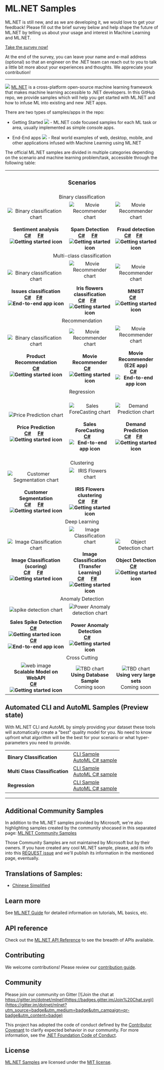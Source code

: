 # ML.NET Samples
ML.NET is still new, and as we are developing it, we would love to get your feedback! Please fill out the brief survey below and help shape the future of ML.NET by telling us about your usage and interest in Machine Learning and ML.NET.

<a href="https://www.research.net/r/mlnet-survey">Take the survey now!</a>

At the end of the survey, you can leave your name and e-mail address (optional) so that an engineer on the .NET team can reach out to you to talk a little bit more about your experiences and thoughts. We appreciate your contribution!

-------------------------------------------------------
[![](https://dotnet.visualstudio.com/_apis/public/build/definitions/9ee6d478-d288-47f7-aacc-f6e6d082ae6d/22/badge)](https://dotnet.visualstudio.com/public/_build/index?definitionId=22 )
[ML.NET](https://www.microsoft.com/net/learn/apps/machine-learning-and-ai/ml-dotnet) is a cross-platform open-source machine learning framework that makes machine learning accessible to .NET developers. In this GitHub repo, we provide samples which will help you get started with ML.NET and how to infuse ML into existing and new .NET apps. 

There are two types of samples/apps in the repo:

* Getting Started  ![](https://github.com/dotnet/machinelearning-samples/blob/master/images/app-type-getting-started.png) - ML.NET code focused samples for each ML task or area, usually implemented as simple console apps.

* End-End apps  ![](https://github.com/dotnet/machinelearning-samples/blob/master/images/app-type-e2e.png) - Real world examples of web, desktop, mobile, and other applications infused with Machine Learning using ML.NET

The official ML.NET samples are divided in multiple categories depending on the scenario and machine learning problem/task, accessible through the following table:

<table align="middle">
  <tr>
    <td align="middle" colspan="3"><H3>Scenarios</H3></td>
  </tr>
  <tr>
    <td align="middle" colspan="3">Binary classification</td>
  </tr>
  <tr>
    <td align="middle"><img src="images/sentiment-analysis.png" alt="Binary classification chart"><br><br><b>Sentiment analysis <br><a href="samples/csharp/getting-started/BinaryClassification_SentimentAnalysis">C#</a> &nbsp; &nbsp; <a href="samples/fsharp/getting-started/BinaryClassification_SentimentAnalysis">F#</a>&nbsp;&nbsp;&nbsp;<img src="images/app-type-getting-started.png" alt="Getting started icon"></b></td>
    <td align="middle"><img src="images/spam-detection.png" alt="Movie Recommender chart"><br><br><b>Spam Detection<br><a href="samples/csharp/getting-started/BinaryClassification_SpamDetection">C#</a> &nbsp; &nbsp; <a href="samples/fsharp/getting-started/BinaryClassification_SpamDetection">F#</a>&nbsp;&nbsp;&nbsp;<img src="images/app-type-getting-started.png" alt="Getting started icon"></b></td>
    <td align="middle"><img src="images/fraud-detection.png" alt="Movie Recommender chart"><br><br><b>Fraud detection<br><a href="samples/csharp/getting-started/BinaryClassification_CreditCardFraudDetection">C#</a> &nbsp;&nbsp;&nbsp;<a href="samples/fsharp/getting-started/BinaryClassification_CreditCardFraudDetection">F#</a> &nbsp;&nbsp;&nbsp;<img src="images/app-type-getting-started.png" alt="Getting started icon"></b></td>
  </tr> 
  <tr>
    <td align="middle" colspan="3">Multi-class classification</td>
  </tr>
  <tr>
    <td align="middle"><img src="images/issue-labeler.png" alt="Binary classification chart"><br><br><b>Issues classification  <br> <a href="samples/csharp/end-to-end-apps/MulticlassClassification-GitHubLabeler">C#</a> &nbsp;&nbsp;&nbsp;<a href="samples/fsharp/end-to-end-apps/MulticlassClassification-GitHubLabeler">F#</a> &nbsp;&nbsp;&nbsp;<img src="images/app-type-e2e.png" alt="End-to-end app icon"></b></td>
    <td align="middle"><img src="images/flower-classification.png" alt="Movie Recommender chart"><br><br><b>Iris flowers classification <br><a href="samples/csharp/getting-started/MulticlassClassification_Iris">C#</a> &nbsp; &nbsp;<a href="samples/fsharp/getting-started/MulticlassClassification_Iris">F#</a> &nbsp;&nbsp;&nbsp;<img src="images/app-type-getting-started.png" alt="Getting started icon"></b></td>
    <td align="middle"><img src="images/handwriting-classification.png" alt="Movie Recommender chart"><br><br><b>MNIST<br><a href="samples/csharp/getting-started/MulticlassClassification_mnist">C#</a> &nbsp; &nbsp;&nbsp;<img src="images/app-type-getting-started.png" alt="Getting started icon"></b></td>
  </tr>
  <tr>
    <td align="middle" colspan="3">Recommendation</td>
  </tr>
  <tr>
    <td align="middle"><img src="images/product-recommendation.png" alt="Binary classification chart"><br><br><b>Product Recommendation<br><a href="samples/csharp/getting-started/MatrixFactorization_ProductRecommendation">C#</a><img src="images/app-type-getting-started.png" alt="Getting started icon"></h4></td>
    <td align="middle"><img src="images/movie-recommendation.png" alt="Movie Recommender chart" ><br><br><b>Movie Recommender<b><br><a href="samples/csharp/getting-started/MatrixFactorization_MovieRecommendation">C#</a> &nbsp;&nbsp;&nbsp;<img src="images/app-type-getting-started.png" alt="Getting started icon"></b></td>
    <td align="middle"><img src="images/movie-recommendation.png" alt="Movie Recommender chart"><br><br><b>Movie Recommender (E2E app)<br><a href="samples/csharp/end-to-end-apps/Recommendation-MovieRecommender">C#</a> &nbsp;&nbsp;&nbsp;<img src="images/app-type-e2e.png" alt="End-to-end app icon"></b></td>
  </tr>
  <tr>
    <td align="middle" colspan="3">Regression</td>
  </tr>
  <tr>
    <td align="middle"><img src="images/price-prediction.png" alt="Price Prediction chart"><br><br><b>Price Prediction<br><a href="samples/csharp/getting-started/Regression_TaxiFarePrediction">C#</a> &nbsp; &nbsp; <a href="samples/fsharp/getting-started/Regression_TaxiFarePrediction">F#</a>&nbsp;&nbsp;&nbsp;<img src="images/app-type-getting-started.png" alt="Getting started icon"></b></td>
    <td align="middle"><br><img src="images/sales-forcasting.png" alt="Sales ForeCasting chart"><br><br><b>Sales ForeCasting<br><a href="samples/csharp/end-to-end-apps/Regression-SalesForecast">C#</a>  &nbsp;&nbsp;&nbsp;<img src="images/app-type-e2e.png" alt="End-to-end app icon"><br><br></b></td>
    <td align="middle"><img src="images/demand-prediction.png" alt="Demand Prediction chart"><br><br><b>Demand Prediction<br><a href="samples/csharp/getting-started/Regression_BikeSharingDemand">C#</a> &nbsp;&nbsp;&nbsp;<a href="samples/fsharp/getting-started/Regression_BikeSharingDemand">F#</a> &nbsp;&nbsp;&nbsp;<img src="images/app-type-getting-started.png" alt="Getting started icon"></b></td>
  </tr>
  <tr>
    <td align="middle" colspan="3">Clustering</td>
  </tr>
  <tr>
    <td align="middle"><img src="images/customer-segmentation.png" alt="Customer Segmentation chart"><br><br><b>Customer Segmentation<br><a href="samples/csharp/getting-started/Clustering_CustomerSegmentation">C#</a> &nbsp; &nbsp; <a href="samples/fsharp/getting-started/Clustering_CustomerSegmentation">F#</a>&nbsp;&nbsp;&nbsp;<img src="images/app-type-getting-started.png" alt="Getting started icon"></b></td>
    <td align="middle"><img src="images/clustering.png" alt="IRIS Flowers chart"><br><br><b>IRIS Flowers clustering<br><a href="samples/csharp/getting-started/Clustering_Iris">C#</a> &nbsp; &nbsp; <a href="samples/fsharp/getting-started/Clustering_Iris">F#</a>&nbsp;&nbsp;&nbsp;<img src="images/app-type-getting-started.png" alt="Getting started icon"></b></td>
  </tr>
  <tr>
    <td align="middle" colspan="3">Deep Learning</td>
  </tr>
  <tr>
    <td align="middle"><img src="images/image-classification.png" alt="Image Classification chart"><br><br><b>Image Classification<br>    (scoring)<br><a href="samples/csharp/getting-started/DeepLearning_ImageClassification_TensorFlow">C#</a> &nbsp; &nbsp; <a href="samples/fsharp/getting-started/DeepLearning_ImageClassification_TensorFlow">F#</a> &nbsp;&nbsp;&nbsp;<img src="images/app-type-getting-started.png" alt="Getting started icon"><b></td>
    <td align="middle"><img src="images/image-classification.png" alt="Image Classification chart"><br><br><b>Image Classification<br>    (Transfer Learning)<br><a href="samples/csharp/getting-started/DeepLearning_TensorFlowEstimator">C#</a> &nbsp; &nbsp; <a href="samples/fsharp/getting-started/DeepLearning_TensorFlowEstimator">F#</a> &nbsp;&nbsp;&nbsp;<img src="images/app-type-getting-started.png" alt="Getting started icon"><b></td>
    <td align="middle"><img src="images/object-detection.png" alt="Object Detection chart"><br><br><b>Object Detection<br><a href="samples/csharp/getting-started\DeepLearning_ObjectDetection_Onnx">C#</a> &nbsp; &nbsp;<img src="images/app-type-getting-started.png" alt="Getting started icon"><b></td>
  </tr> 
  <tr>
    <td align="middle" colspan="3">Anomaly Detection</td>
  </tr>
  <tr>
    <td align="middle"><img src="images/spike-detection.png" alt="spike detection chart"><br><br><b>Sales Spike Detection<br><a href="samples/csharp/getting-started/SpikeDetection_ShampooSales">C#</a> &nbsp; &nbsp; <img src="images/app-type-getting-started.png" alt="Getting started icon"> &nbsp;
      <a href="samples/csharp/end-to-end-apps/SpikeDetection-ShampooSales-WinForms">C#</a> &nbsp;&nbsp;&nbsp;<img src="images/app-type-e2e.png" alt="End-to-end app icon"><b></td>
    <td align="middle"><img src="images/anomaly-detection.png" alt="Power Anomaly detection chart"><br><br><b>Power Anomaly Detection<br><a href="samples/csharp/getting-started/TimeSeries_PowerAnomalyDetection">C#</a> &nbsp; &nbsp; <img src="images/app-type-getting-started.png" alt="Getting started icon"><b></td>
  </tr> 
  <tr>
    <td align="middle" colspan="3">Cross Cutting</td>
  </tr>
  <tr>
  <td align="middle"><img src="images/web.png" alt="web image" ><br><b>Scalable Model on WebAPI<br><a href="samples/csharp/end-to-end-apps/ScalableMLModelOnWebAPI">C#</a> &nbsp; &nbsp; <img src="images/app-type-e2e.png" alt="Getting started icon"><b></td>
  
  <td align="middle"><img src="images/generic-icon.PNG" alt="TBD chart"><br><b>Using Database Sample</b><br>Coming soon</td>
  <td align="middle"><img src="images/generic-icon.PNG" alt="TBD chart"><br><b>Using very large sets</b><br>Coming soon</td>
  </tr>
</table>

## Automated CLI and AutoML Samples (Preview state)

With ML.NET CLI and AutoML by simply providing your dataset these tools will automatically create a "best" quality model for you. No need to know upfront what algorithm will be the best for your scenario or what hyper-parameters you need to provide.


<table>
  <tr>
    <td><b>Binary Classification</b></td>
    <td>
    <a href="samples/csharp/getting-started/BinaryClassification_SentimentAnalysis/CLI" >CLI Sample</a><br>
    <a href="samples/csharp/getting-started/TBD-Sample/AutoML">AutoML C# sample</a>
    </td>
  </tr>
  <tr>
    <td><b>Multi Class Classification</b></td>
    <td>
    <a href="samples/csharp/getting-started/TBD-Sample/CLI">CLI Sample</a><br>
    <a href="samples/csharp/getting-started/TBD-Sample/AutoML">AutoML C# sample</a>
    </td>
  </tr>
  <tr>
    <td><b>Regression</b></td>
    <td>
    <a href="samples/csharp/getting-started/TBD-Sample/CLI">CLI Sample</a><br>
    <a href="samples/csharp/getting-started/TBD-Sample/AutoML">AutoML C# sample</a>
    </td>
  </tr>
</table>


-------------------------------------------------------

## Additional Community Samples

In addition to the ML.NET samples provided by Microsoft, we're also highlighting samples created by the community shocased in this separated page:
[ML.NET Community Samples](https://github.com/dotnet/machinelearning-samples/blob/master/docs/COMMUNITY-SAMPLES.md)

Those Community Samples are not maintained by Microsoft but by their owners.
If you have created any cool ML.NET sample, please, add its info into this [REQUEST issue](https://github.com/dotnet/machinelearning-samples/issues/86) and we'll publish its information in the mentioned page, eventually.

## Translations of Samples:
- [Chinese Simplified](https://github.com/feiyun0112/machinelearning-samples.zh-cn)

## Learn more

See [ML.NET Guide](https://docs.microsoft.com/en-us/dotnet/machine-learning/) for detailed information on tutorials, ML basics, etc.

## API reference

Check out the [ML.NET API Reference](https://docs.microsoft.com/dotnet/api/?view=ml-dotnet) to see the breadth of APIs available.

## Contributing

We welcome contributions! Please review our [contribution guide](CONTRIBUTING.md).

## Community

Please join our community on Gitter [![Join the chat at https://gitter.im/dotnet/mlnet](https://badges.gitter.im/Join%20Chat.svg)](https://gitter.im/dotnet/mlnet?utm_source=badge&utm_medium=badge&utm_campaign=pr-badge&utm_content=badge)

This project has adopted the code of conduct defined by the [Contributor Covenant](http://contributor-covenant.org/) to clarify expected behavior in our community.
For more information, see the [.NET Foundation Code of Conduct](https://dotnetfoundation.org/code-of-conduct).

## License

[ML.NET Samples](https://github.com/dotnet/machinelearning-samples) are licensed under the [MIT license](LICENSE).
